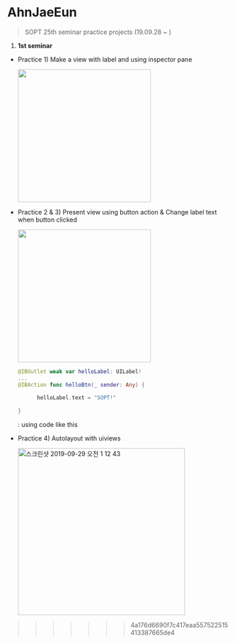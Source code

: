 # AhnJaeEun 
> SOPT 25th seminar practice projects (19.09.28 ~ )

1. **1st seminar**

* Practice 1) Make a view with label and using inspector pane
   
   
   <img width=300 src="https://user-images.githubusercontent.com/49272528/65819376-aed88100-e256-11e9-835b-3141984813cf.PNG">
   
   
   
* Practice 2 & 3) Present view using button action & Change label text when button clicked


  <img width=300 src="https://user-images.githubusercontent.com/49272528/65819589-6d95a080-e259-11e9-89ad-eb54ff1c8f44.gif">
  
  

  ```swift
  @IBOutlet weak var helloLabel: UILabel!
  ...
  @IBAction func helloBtn(_ sender: Any) {
        
        helloLabel.text = "SOPT!"
        
  }
  ```
  : using code like this


* Practice 4) Autolayout with uiviews

  <img width="377" alt="스크린샷 2019-09-29 오전 1 12 43" src="https://user-images.githubusercontent.com/49272528/65819640-d7ae4580-e259-11e9-89f7-fee9a1caf459.png">
>>>>>>> 4a176d6690f7c417eaa557522515413387665de4
